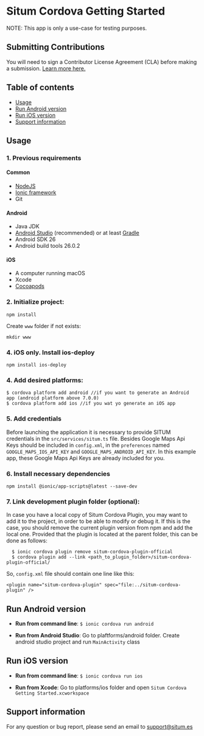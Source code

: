 # Situm Cordova Getting Started

NOTE: This app is only a use-case for testing purposes.

## Submitting Contributions

You will need to sign a Contributor License Agreement (CLA) before making a submission. 
[Learn more here.](https://situm.com/contributions/)

## Table of contents
* [Usage](#usage)
* [Run Android version](#run-android-version)
* [Run iOS version](#run-ios-version)
* [Support information](#supportinfo)

## Usage

### 1. Previous requirements 

#### Common
* [NodeJS](https://nodejs.org/en/)
* [Ionic framework](https://ionicframework.com/docs/intro/installation/)
* Git

#### Android
* Java JDK 
* [Android Studio](https://developer.android.com/studio/) (recommended) or at least [Gradle](https://gradle.org/install/)
* Android SDK 26
* Android build tools 26.0.2

#### iOS
* A computer running macOS
* Xcode
* [Cocoapods](https://cocoapods.org) 


### 2. Initialize project:

```
npm install
```

Create `www` folder if not exists: 

```
mkdir www
```

### 4. iOS only. Install ios-deploy
```
npm install ios-deploy
```

### 4. Add desired platforms:

```
$ cordova platform add android //if you want to generate an Android app (android platform above 7.0.0)
$ cordova platform add ios //if you wat yo generate an iOS app
```

### 5. Add credentials
Before launching the application it is necessary to provide SITUM credentials in the `src/services/situm.ts` file.
Besides Google Maps Api Keys should be included in `config.xml`, in the `preferences` named `GOOGLE_MAPS_IOS_API_KEY` and `GOOGLE_MAPS_ANDROID_API_KEY`. In this example app, these Google Maps Api Keys are already included for you.

### 6. Install necessary dependencies
```
npm install @ionic/app-scripts@latest --save-dev
```

### 7. Link development plugin folder (optional): 

In case you have a local copy of Situm Cordova Plugin, you may want to add it to the project, in order to be able to modify or debug it. If this is the case, you should remove the current plugin version from npm and add the local one. Provided that the plugin is located at the parent folder, this can be done as follows:

```
  $ ionic cordova plugin remove situm-cordova-plugin-official
  $ cordova plugin add --link <path_to_plugin_folder>/situm-cordova-plugin-official/
```

So, `config.xml` file should contain one line like this:


    <plugin name="situm-cordova-plugin" spec="file:../situm-cordova-plugin" />
    

## Run Android version

- **Run from command line**: `$ ionic cordova run android`

- **Run from Android Studio**: Go to plaftforms/android folder. Create android studio project and run `MainActivity` class


## Run iOS version

- **Run from command line**: `$ ionic cordova run ios`

- **Run from Xcode**: Go to platforms/ios folder and open `Situm Cordova Getting Started.xcworkspace`

## <a name="supportinfo"></a> Support information

For any question or bug report, please send an email to [support@situm.es](mailto:support@situm.es)
